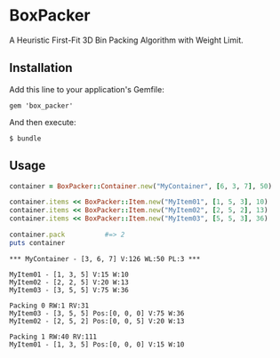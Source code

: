 BoxPacker
=========

A Heuristic First-Fit 3D Bin Packing Algorithm with Weight Limit. 

Installation
------------

Add this line to your application's Gemfile:

    gem 'box_packer'

And then execute:

    $ bundle

Usage
-----

```Ruby
container = BoxPacker::Container.new("MyContainer", [6, 3, 7], 50)

container.items << BoxPacker::Item.new("MyItem01", [1, 5, 3], 10)
container.items << BoxPacker::Item.new("MyItem02", [2, 5, 2], 13)
container.items << BoxPacker::Item.new("MyItem03", [5, 5, 3], 36)

container.pack          #=> 2
puts container
```

``` console
*** MyContainer - [3, 6, 7] V:126 WL:50 PL:3 ***

MyItem01 - [1, 3, 5] V:15 W:10
MyItem02 - [2, 2, 5] V:20 W:13
MyItem03 - [3, 5, 5] V:75 W:36

Packing 0 RW:1 RV:31
MyItem03 - [3, 5, 5] Pos:[0, 0, 0] V:75 W:36
MyItem02 - [2, 5, 2] Pos:[0, 0, 5] V:20 W:13

Packing 1 RW:40 RV:111
MyItem01 - [1, 3, 5] Pos:[0, 0, 0] V:15 W:10
```